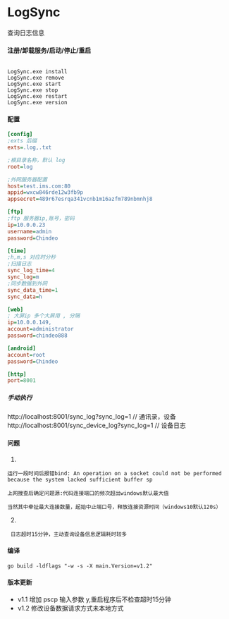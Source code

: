 # LogSync
查询日志信息

#### 注册/卸载服务/启动/停止/重启

```shell script

LogSync.exe install 
LogSync.exe remove 
LogSync.exe start
LogSync.exe stop
LogSync.exe restart
LogSync.exe version

```

#### 配置

```ini
[config]
;exts 后缀
exts=.log,.txt

;根目录名称，默认 log
root=log

;外网服务器配置
host=test.ims.com:80
appid=wxcw846rde12w3fb9p
appsecret=489r67esrqa341vcnb1m16azfm789nbmnhj8

[ftp]
;ftp 服务器ip,账号，密码
ip=10.0.0.23
username=admin
password=Chindeo

[time]
;h,m,s 对应时分秒
;扫描日志
sync_log_time=4
sync_log=m
;同步数据到外网
sync_data_time=1
sync_data=h

[web]
; 大屏ip 多个大屏用 , 分隔
ip=10.0.0.149,
account=administrator
password=chindeo888

[android]
account=root
password=Chindeo

[http]
port=8001

```

##### 手动执行
http://localhost:8001/sync_log?sync_log=1 // 通讯录，设备
http://localhost:8001/sync_device_log?sync_log=1 // 设备日志

#### 问题
1.
```text
运行一段时间后报错bind: An operation on a socket could not be performed because the system lacked sufficient buffer sp

上网搜查后确定问题源:代码连接端口的频次超出windows默认最大值

当然其中牵扯最大连接数量，起始中止端口号，释放连接资源时间（windows10默认120s）
```

2.
```text
 日志超时15分钟，主动查询设备信息逻辑耗时较多
```

#### 编译
```shell script
go build -ldflags "-w -s -X main.Version=v1.2"
```

#### 版本更新
- v1.1 增加 pscp 输入参数 y,重启程序后不检查超时15分钟
- v1.2 修改设备数据请求方式未本地方式
